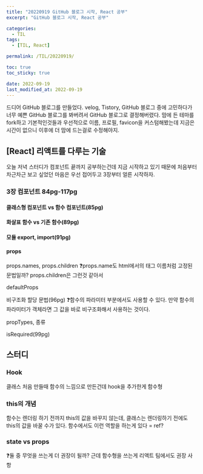 ```yaml
---
title: "20220919 GitHub 블로그 시작, React 공부"
excerpt: "GitHub 블로그 시작, React 공부"

categories:
  - TIL
tags:
  - [TIL, React]

permalink: /TIL/20220919/

toc: true
toc_sticky: true

date: 2022-09-19
last_modified_at: 2022-09-19
---
```


드디어 GitHub 블로그를 만들었다. 
velog, Tistory, GitHub 블로그 중에 고민하다가 너무 예쁜 GitHub 블로그를 봐버려서 GitHub 블로그로 결정해버렸다. 
맘에 든 테마를 fork하고 기본적인것들과 우선적으로 이름, 프로필, favicon을 커스텀해봤는데 지금은 시간이 없으니 이후에 더 맘에 드는걸로 수정해야지.

## [React] 리액트를 다루는 기술

오늘 저녁 스터디가 컴포넌트 끝까지 공부하는건데 지금 시작하고 있기 때문에 처음부터 차근차근 보고 싶었던 마음은 우선 접어두고 3장부터 얼른 시작하자.

### 3장 컴포넌트 84pg-117pg

#### 클래스형 컴포넌트 vs 함수 컴포넌트(85pg)


#### 화살표 함수 vs 기존 함수(89pg)


#### 모듈 export, import(91pg)


#### props
props.names, props.children
❓props.name도 html에서의 태그 이름처럼 고정된 문법일까? props.children은 그런것 같아서

defaultProps

비구조화 할당 문법(96pg)
❓함수의 파라미터 부분에서도 사용할 수 있다. 만약 함수의 파라미터가 객체라면 그 값을 바로 비구조화해서 사용하는 것이다.

propTypes, 종류

isRequired(99pg)





## 스터디

### Hook
클래스 처음 만들때 함수의 느낌으로 만든건데 hook을 추가한게 함수형

### this의 개념
함수는 렌더링 하기 전까지 this의 값을 바꾸지 않는데, 클래스는 렌더링하기 전에도 this의 값을 바꿀 수가 있다.
함수에서도 이런 역할을 하는게 있다 = ref?

### state vs props
❓둘 중 무엇을 쓰는게 더 권장이 될까?
근데 함수형을 쓰는게 리액트 팀에서도 권장 사항

